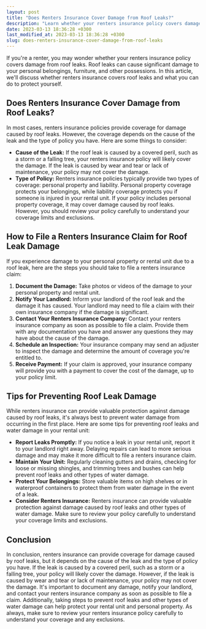 ```yaml
---
layout: post
title: "Does Renters Insurance Cover Damage from Roof Leaks?"
description: "Learn whether your renters insurance policy covers damage from roof leaks, how to file a claim, and steps you can take to prevent water damage to your rental unit."
date: 2023-03-13 18:36:28 +0300last_modified_at: 2023-03-13 18:36:28 +0300
slug: does-renters-insurance-cover-damage-from-roof-leaks
---
```


If you're a renter, you may wonder whether your renters insurance policy covers damage from roof leaks. Roof leaks can cause significant damage to your personal belongings, furniture, and other possessions. In this article, we'll discuss whether renters insurance covers roof leaks and what you can do to protect yourself.

## Does Renters Insurance Cover Damage from Roof Leaks?

In most cases, renters insurance policies provide coverage for damage caused by roof leaks. However, the coverage depends on the cause of the leak and the type of policy you have. Here are some things to consider:

- **Cause of the Leak:** If the roof leak is caused by a covered peril, such as a storm or a falling tree, your renters insurance policy will likely cover the damage. If the leak is caused by wear and tear or lack of maintenance, your policy may not cover the damage.
- **Type of Policy:** Renters insurance policies typically provide two types of coverage: personal property and liability. Personal property coverage protects your belongings, while liability coverage protects you if someone is injured in your rental unit. If your policy includes personal property coverage, it may cover damage caused by roof leaks. However, you should review your policy carefully to understand your coverage limits and exclusions.

## How to File a Renters Insurance Claim for Roof Leak Damage

If you experience damage to your personal property or rental unit due to a roof leak, here are the steps you should take to file a renters insurance claim:

1. **Document the Damage:** Take photos or videos of the damage to your personal property and rental unit.
2. **Notify Your Landlord:** Inform your landlord of the roof leak and the damage it has caused. Your landlord may need to file a claim with their own insurance company if the damage is significant.
3. **Contact Your Renters Insurance Company:** Contact your renters insurance company as soon as possible to file a claim. Provide them with any documentation you have and answer any questions they may have about the cause of the damage.
4. **Schedule an Inspection:** Your insurance company may send an adjuster to inspect the damage and determine the amount of coverage you're entitled to.
5. **Receive Payment:** If your claim is approved, your insurance company will provide you with a payment to cover the cost of the damage, up to your policy limit.

## Tips for Preventing Roof Leak Damage

While renters insurance can provide valuable protection against damage caused by roof leaks, it's always best to prevent water damage from occurring in the first place. Here are some tips for preventing roof leaks and water damage in your rental unit:

- **Report Leaks Promptly:** If you notice a leak in your rental unit, report it to your landlord right away. Delaying repairs can lead to more serious damage and may make it more difficult to file a renters insurance claim.
- **Maintain Your Unit:** Regularly cleaning gutters and drains, checking for loose or missing shingles, and trimming trees and bushes can help prevent roof leaks and other types of water damage.
- **Protect Your Belongings:** Store valuable items on high shelves or in waterproof containers to protect them from water damage in the event of a leak.
- **Consider Renters Insurance:** Renters insurance can provide valuable protection against damage caused by roof leaks and other types of water damage. Make sure to review your policy carefully to understand your coverage limits and exclusions.

## Conclusion

In conclusion, renters insurance can provide coverage for damage caused by roof leaks, but it depends on the cause of the leak and the type of policy you have. If the leak is caused by a covered peril, such as a storm or a falling tree, your policy will likely cover the damage. However, if the leak is caused by wear and tear or lack of maintenance, your policy may not cover the damage. It's important to document any damage, notify your landlord, and contact your renters insurance company as soon as possible to file a claim. Additionally, taking steps to prevent roof leaks and other types of water damage can help protect your rental unit and personal property. As always, make sure to review your renters insurance policy carefully to understand your coverage and any exclusions.
